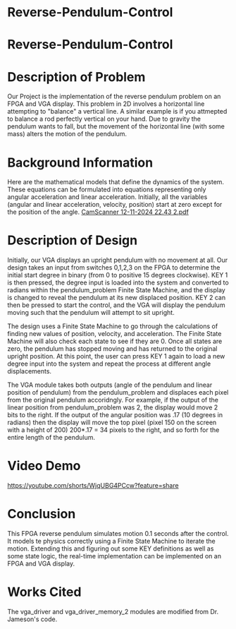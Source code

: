  # Reverse-Pendulum-Control

 # Reverse-Pendulum-Control

# Description of Problem
Our Project is the implementation of the reverse pendulum problem on an FPGA and VGA display. This problem in 2D involves a horizontal line attempting to "balance" a vertical line. A similar example is if you attmepted to balance a rod perfectly vertical on your hand. Due to gravity the pendulum wants to fall, but the movement of the horizontal line (with some mass) alters the motion of the pendulum. 

# Background Information 

Here are the mathematical models that define the dynamics of the system. These equations can be formulated into equations representing only angular acceleration and linear acceleration. Initially, all the variables (angular and linear acceleration, velocity, position) start at zero except for the position of the angle. 
[CamScanner 12-11-2024 22.43 2.pdf](https://github.com/user-attachments/files/18105222/CamScanner.12-11-2024.22.43.2.pdf)

# Description of Design 
Initially, our VGA displays an upright pendulum with no movement at all. Our design takes an input from switches 0,1,2,3 on the FPGA to determine the initial start degree in binary (from 0 to positive 15 degrees clockwise). KEY 1 is then pressed, the degree input is loaded into the system and converted to radians within the pendulum_problem Finite State Machine, and the display is changed to reveal the pendulum at its new displaced position. KEY 2 can then be pressed to start the control, and the VGA will display the pendulum moving such that the pendulum will attempt to sit upright. 

The design uses a Finite State Machine to go through the calculations of finding new values of position, velocity, and acceleration. The Finite State Machine will also check each state to see if they are 0. Once all states are zero, the pendulum has stopped moving and has returned to the original upright position. At this point, the user can press KEY 1 again to load a new degree input into the system and repeat the process at different angle displacements. 

The VGA module takes both outputs (angle of the pendulum and linear position of pendulum) from the pendulum_problem and displaces each pixel from the original pendulum accoridngly. For example, if the output of the linear position from pendulum_problem was 2, the display would move 2 bits to the right. If the output of the angular position was .17 (10 degrees in radians) then the display will move the top pixel (pixel 150 on the screen with a height of 200) 200*.17 = 34 pixels to the right, and so forth for the entire length of the pendulum. 


# Video Demo 
https://youtube.com/shorts/WjqUBG4PCcw?feature=share

# Conclusion 
This FPGA reverse pendulum simulates motion 0.1 seconds after the control. It models te physics correctly using a Finite State Machine to iterate the motion. Extending this and figuring out some KEY definitions as well as some state logic, the real-time implementation can be implemented on an FPGA and VGA display. 

# Works Cited 
The vga_driver and vga_driver_memory_2 modules are modified from Dr. Jameson's code. 

